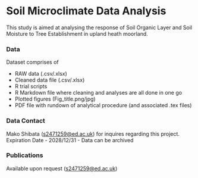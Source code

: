 # Soil Microclimate Data Analysis 
This study is aimed at analysing the response of Soil Organic Layer and Soil Moisture to Tree Establishment in upland heath moorland. 

### Data
Dataset comprises of 
- RAW data (.csv/.xlsx)
- Cleaned data file (.csv/.xlsx)
- R trial scripts
- R Markdown file where cleaning and analyses are all done in one go
- Plotted figures (Fig_title.png/jpg)
- PDF file with rundown of analytical procedure (and associated .tex files)

  
### Data Contact
Mako Shibata (s2471259@ed.ac.uk) for inquires regarding this project. 
Expiration Date - 2028/12/31 - Data can be archived 

### Publications
Available upon request (s2471259@ed.ac.uk) 

